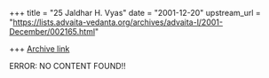 +++
title = "25 Jaldhar H. Vyas"
date = "2001-12-20"
upstream_url = "https://lists.advaita-vedanta.org/archives/advaita-l/2001-December/002165.html"

+++
[Archive link](https://lists.advaita-vedanta.org/archives/advaita-l/2001-December/002165.html)

ERROR: NO CONTENT FOUND!!